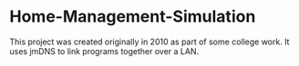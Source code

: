 # Home-Management-Simulation

This project was created originally in 2010 as part of some college work. It uses jmDNS to link programs together over a LAN.
